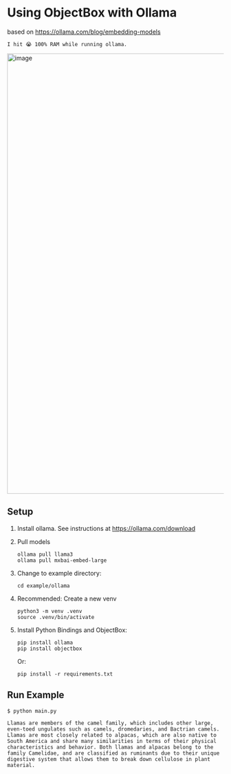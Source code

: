 # Using ObjectBox with Ollama 

based on https://ollama.com/blog/embedding-models

    I hit 😭 100% RAM while running ollama.

<img width="1535" height="1023" alt="image" src="https://github.com/user-attachments/assets/c62a27a0-2ebd-421a-975e-9349544422af" />

## Setup

 1. Install ollama. See instructions at https://ollama.com/download

 2. Pull models

        ollama pull llama3
        ollama pull mxbai-embed-large

 3. Change to example directory:

        cd example/ollama

 3. Recommended: Create a new venv

        python3 -m venv .venv
        source .venv/bin/activate

 4. Install Python Bindings and ObjectBox: 

        pip install ollama
        pip install objectbox

    Or: 

        pip install -r requirements.txt


## Run Example
        
```
$ python main.py 

Llamas are members of the camel family, which includes other large, even-toed ungulates such as camels, dromedaries, and Bactrian camels. Llamas are most closely related to alpacas, which are also native to South America and share many similarities in terms of their physical characteristics and behavior. Both llamas and alpacas belong to the family Camelidae, and are classified as ruminants due to their unique digestive system that allows them to break down cellulose in plant material.
```
